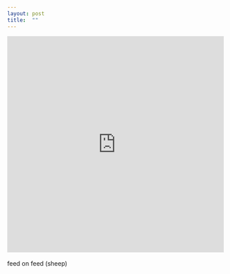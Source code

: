 ```yaml
---
layout: post
title:  ""
---
```


<div>
<iframe src="https://player.vimeo.com/video/157386698?title=0&byline=0&portrait=0" width="500" height="500" frameborder="0" webkitallowfullscreen mozallowfullscreen allowfullscreen></iframe>
</div>

<br>
feed on feed (sheep)

